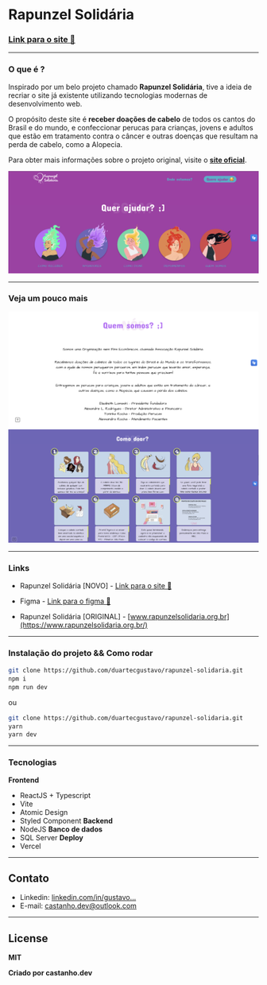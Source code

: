 # Rapunzel Solidária


### <a href="https://rapunzel-solidaria.vercel.app/" target="_blank">Link para o site 🚀</a>

---

### O que é ?

Inspirado por um belo projeto chamado **Rapunzel Solidária**, tive a ideia de recriar o site já existente utilizando tecnologias modernas de desenvolvimento web.

O propósito deste site é **receber doações de cabelo** de todos os cantos do Brasil e do mundo, e confeccionar perucas para crianças, jovens e adultos que estão em tratamento contra o câncer e outras doenças que resultam na perda de cabelo, como a Alopecia.

Para obter mais informações sobre o projeto original, visite o [**site oficial**](https://www.rapunzelsolidaria.org.br/).

![Captura de tela da área de links](./public/RapunzelSolidariaBanner.png)

---

### Veja um pouco mais

![Captura de tela da área de links](/public/QuemSomosBanner.png)
![Captura de tela da área de links](/public/ComoDoarBanner.png)

---

### Links

- Rapunzel Solidária [NOVO] - [Link para o site 🚀](https://rapunzel-solidaria.vercel.app/)

- Figma - [Link para o figma 📱](https://www.google.com.br)

- Rapunzel Solidária [ORIGINAL] - [www.rapunzelsolidaria.org.br](https://www.rapunzelsolidaria.org.br/)

---

### Instalação do projeto && Como rodar

```sh
git clone https://github.com/duartecgustavo/rapunzel-solidaria.git 
npm i
npm run dev
```
ou
```sh
git clone https://github.com/duartecgustavo/rapunzel-solidaria.git 
yarn
yarn dev
```

---

### Tecnologias

**Frontend**
- ReactJS + Typescript
- Vite
- Atomic Design
- Styled Component
**Backend**
- NodeJS
**Banco de dados**
- SQL Server
**Deploy**
- Vercel
---

## Contato

- Linkedin: [linkedin.com/in/gustavo...](https://www.linkedin.com/in/gustavo-castanho-duarte-578127160)
- E-mail: [castanho.dev@outlook.com](castanho.dev@outlook.com)

---

## License
**MIT**

**Criado por castanho.dev**
